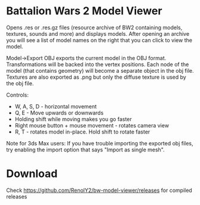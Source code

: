# Battalion Wars 2 Model Viewer

Opens .res or .res.gz files (resource archive of BW2 containing models, textures, sounds and more) and displays models. 
After opening an archive you will see a list of model names on the right that you can click to view the model.

Model->Export OBJ exports the current model in the OBJ format. Transformations will be backed into the vertex positions. 
Each node of the model (that contains geometry) will become a separate object in the obj file. Textures are also exported as .png
but only the diffuse texture is used by the obj file.

Controls:

* W, A, S, D - horizontal movement 
* Q, E - Move upwards or downwards
* Holding shift while moving makes you go faster
* Right mouse button + mouse movement - rotates camera view
* R, T - rotates model in-place. Hold shift to rotate faster

Note for 3ds Max users: If you have trouble importing the exported obj files, try enabling the import option that says "Import as single mesh".

# Download
Check https://github.com/RenolY2/bw-model-viewer/releases for compiled releases
